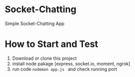 # Socket-Chatting
Simple Socket-Chatting App  

# How to Start and Test  
1. Download or clone this project
2. install node pakage [express, socket.io, moment, ngrok]
3. run code `nodemon app.js ` and check running port